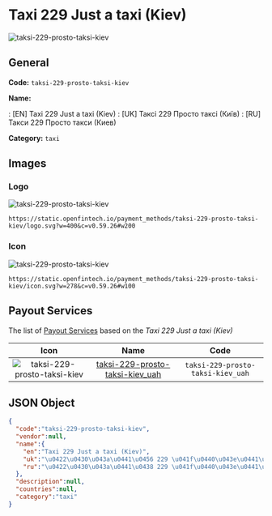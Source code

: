 
# Taxi 229 Just a taxi (Kiev) 
![taksi-229-prosto-taksi-kiev](https://static.openfintech.io/payment_methods/taksi-229-prosto-taksi-kiev/logo.svg?w=400&c=v0.59.26#w200)  

## General 
**Code:** `taksi-229-prosto-taksi-kiev` 
 
**Name:** 
 
:	[EN] Taxi 229 Just a taxi (Kiev) 
:	[UK] Таксі 229 Просто таксі (Київ) 
:	[RU] Такси 229 Просто такси (Киев) 
 
**Category:** `taxi` 
 

## Images 

### Logo 
![taksi-229-prosto-taksi-kiev](https://static.openfintech.io/payment_methods/taksi-229-prosto-taksi-kiev/logo.svg?w=400&c=v0.59.26#w200)  

```
https://static.openfintech.io/payment_methods/taksi-229-prosto-taksi-kiev/logo.svg?w=400&c=v0.59.26#w200
```  

### Icon 
![taksi-229-prosto-taksi-kiev](https://static.openfintech.io/payment_methods/taksi-229-prosto-taksi-kiev/icon.svg?w=278&c=v0.59.26#w100)  

```
https://static.openfintech.io/payment_methods/taksi-229-prosto-taksi-kiev/icon.svg?w=278&c=v0.59.26#w100
```  

## Payout Services 
 
The list of [Payout Services](/payout-services/) based on the _Taxi 229 Just a taxi (Kiev)_ 

|Icon|Name|Code| 
|:---:|:---:|:---:| 
|![taksi-229-prosto-taksi-kiev](https://static.openfintech.io/payout_methods/taksi-229-prosto-taksi-kiev/icon.png?w=278&c=v0.59.26#w40) |[taksi-229-prosto-taksi-kiev_uah](/payout-services/taksi-229-prosto-taksi-kiev_uah/)|`taksi-229-prosto-taksi-kiev_uah`| 
 

## JSON Object 

```json
{
  "code":"taksi-229-prosto-taksi-kiev",
  "vendor":null,
  "name":{
    "en":"Taxi 229 Just a taxi (Kiev)",
    "uk":"\u0422\u0430\u043a\u0441\u0456 229 \u041f\u0440\u043e\u0441\u0442\u043e \u0442\u0430\u043a\u0441\u0456 (\u041a\u0438\u0457\u0432)",
    "ru":"\u0422\u0430\u043a\u0441\u0438 229 \u041f\u0440\u043e\u0441\u0442\u043e \u0442\u0430\u043a\u0441\u0438 (\u041a\u0438\u0435\u0432)"
  },
  "description":null,
  "countries":null,
  "category":"taxi"
}
```  
